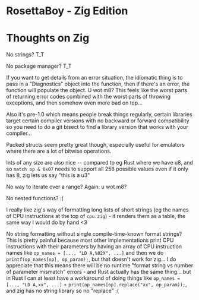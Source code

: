 RosettaBoy - Zig Edition
========================

Thoughts on Zig
===============
No strings? T_T

No package manager? T_T

If you want to get details from an error situation, the idiomatic thing
is to pass in a "Diagnostics" object into the function, then if there's
an error, the function will populate the object. U wot m8? This feels
like the worst parts of returning error codes combined with the worst
parts of throwing exceptions, and then somehow even more bad on top...

Also it's pre-1.0 which means people break things regularly, certain
libraries target certain compiler versions with no backward or forward
compatibility so you need to do a git bisect to find a library version
that works with your compiler...

Packed structs seem pretty great though, especially useful for emulators
where there are a lot of bitwise operations.

Ints of any size are also nice -- compared to eg Rust where we have u8,
and so `match op & 0x07` needs to support all 256 possible values even
if it only has 8, zig lets us say "this is a u3"

No way to iterate over a range? Again: u wot m8?

No nested functions? :(

I really like zig's way of formatting long lists of short strings
(eg the names of CPU instructions at the top of `cpu.zig`) - it renders
them as a table, the same way I would do by hand <3

No string formatting without single compile-time-known format strings?
This is pretty painful because most other implementations print CPU
instructions with their parameters by having an array of CPU instruction
names like `op_names = [..., "LD A,%02X", ...]` and then we do
`printf(op_names[op], op_param);`, but that doesn't work for zig... I do
appreciate that this means there will be no runtime "format string vs
number of parameter mismatch" errors - and Rust actually has the same
thing... but in Rust I can at least have a workaround of doing things like 
`op_names = [..., "LD A,xx", ...]` + `print(op_names[op].replace("xx", op_param));`,
and zig has no string library so no "replace" :(